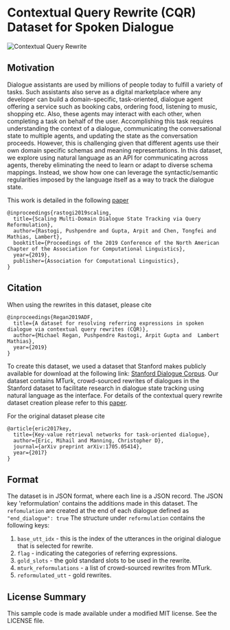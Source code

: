 # Contextual Query Rewrite (CQR) Dataset for Spoken Dialogue

![Contextual Query Rewrite](https://github.com/alexa/alexa-dataset-contextual-query-rewrite/blob/master/dialog2-crop.png)

## Motivation
Dialogue assistants are used by millions of people today to fulfill a variety of tasks.  Such assistants also serve as a digital marketplace where any developer can build a domain-specific, task-oriented, dialogue agent offering a service such as booking cabs, ordering food, listening to music, shopping etc. Also, these agents may interact with each other, when completing a task on behalf of the user. Accomplishing this task requires understanding the context of a dialogue, communicating the conversational state to multiple agents, and updating the state as the conversation proceeds. However, this is challenging given that different agents use their own domain specific schemas and meaning representations. In this dataset, we explore using natural language as an API for communicating across agents, thereby eliminating the need to learn or adapt to diverse schema mappings. Instead, we show how one can leverage the syntactic/semantic regularities imposed by the language itself as a way to track the dialogue state. 

This work is detailed in the following [paper](https://arxiv.org/pdf/1903.05164.pdf)
```shell
@inproceedings{rastogi2019scaling,
  title={Scaling Multi-Domain Dialogue State Tracking via Query Reformulation},
  author={Rastogi, Pushpendre and Gupta, Arpit and Chen, Tongfei and Mathias, Lambert},
  booktitle={Proceedings of the 2019 Conference of the North American Chapter of the Association for Computational Linguistics},
  year={2019},
  publisher={Association for Computational Linguistics},
}
```

## Citation
When using the rewrites in this dataset, please cite
```shell
@inproceedings{Regan2019ADF,
  title={A dataset for resolving referring expressions in spoken dialogue via contextual query rewrites (CQR)},
  author={Michael Regan, Pushpendre Rastogi, Arpit Gupta and  Lambert Mathias},
  year={2019}
}
```
To create this dataset, we used a dataset that Stanford makes publicly available for download at the following link: [Stanford Dialogue Corpus](https://nlp.stanford.edu/blog/a-new-multi-turn-multi-domain-task-oriented-dialogue-dataset/). Our dataset contains MTurk, crowd-sourced rewrites of dialogues in the Stanford dataset to facilitate research in dialogue state tracking using natural language as the interface. For details of the contextual query rewrite dataset creation please refer to this [paper](https://arxiv.org/pdf/1903.11783.pdf).

For the original dataset please cite
```shell
@article{eric2017key,
  title={Key-value retrieval networks for task-oriented dialogue},
  author={Eric, Mihail and Manning, Christopher D},
  journal={arXiv preprint arXiv:1705.05414},
  year={2017}
}
```


## Format
The dataset is in JSON format, where each line is a JSON record. The JSON key 'reformulation' contains the additions made in this dataset. The ```refomulation``` are created at the end of each dialogue defined as ```"end_dialogue": true``` The structure under ```reformulation``` contains the following keys:
1. ```base_utt_idx``` - this is the index of the utterances in the original dialogue that is selected for rewrite.
2. ```flag``` - indicating the categories of referring expressions.
3. ```gold_slots``` - the gold standard slots to be used in the rewrite.
4. ```mturk_reformulations``` -  a list of crowd-sourced rewrites from MTurk.
5. ```reformulated_utt``` - gold rewrites.

## License Summary

This sample code is made available under a modified MIT license. See the LICENSE file.
